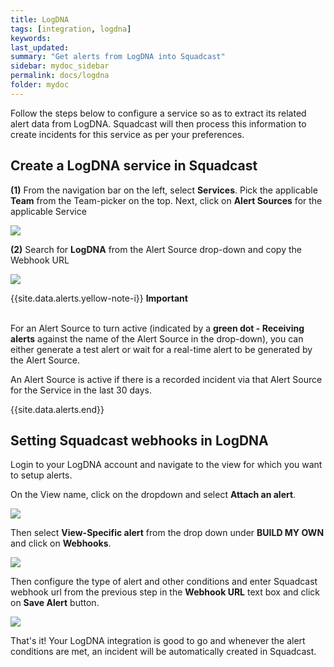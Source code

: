 ```yaml
---
title: LogDNA
tags: [integration, logdna]
keywords: 
last_updated: 
summary: "Get alerts from LogDNA into Squadcast"
sidebar: mydoc_sidebar
permalink: docs/logdna
folder: mydoc
---
```


Follow the steps below to configure a service so as to extract its related alert data from LogDNA. Squadcast will then process this information to create incidents for this service as per your preferences.

## Create a LogDNA service in Squadcast

**(1)** From the navigation bar on the left, select **Services**. Pick the applicable **Team** from the Team-picker on the top. Next, click on **Alert Sources** for the applicable Service

![](../.gitbook/assets/alert\_source\_1.png)

**(2)** Search for **LogDNA** from the Alert Source drop-down and copy the Webhook URL

![](../.gitbook/assets/logdna\_1.png)

{{site.data.alerts.yellow-note-i}}
<b>Important</b><br/><br/>
<p>For an Alert Source to turn active (indicated by a <b>green dot - Receiving alerts</b> against the name of the Alert Source in the drop-down), you can either generate a test alert or wait for a real-time alert to be generated by the Alert Source.</p>
<p>An Alert Source is active if there is a recorded incident via that Alert Source for the Service in the last 30 days.</p>
{{site.data.alerts.end}}

## Setting Squadcast webhooks in LogDNA

Login to your LogDNA account and navigate to the view for which you want to setup alerts.

On the View name, click on the dropdown and select **Attach an alert**.

![](../.gitbook/assets/logdna\_2.png)

Then select **View-Specific alert** from the drop down under **BUILD MY OWN** and click on **Webhooks**.

![](../.gitbook/assets/logdna\_3.png)

Then configure the type of alert and other conditions and enter Squadcast webhook url from the previous step in the **Webhook URL** text box and click on **Save Alert** button.

![](../.gitbook/assets/logdna\_4.png)

That's it! Your LogDNA integration is good to go and whenever the alert conditions are met, an incident will be automatically created in Squadcast.